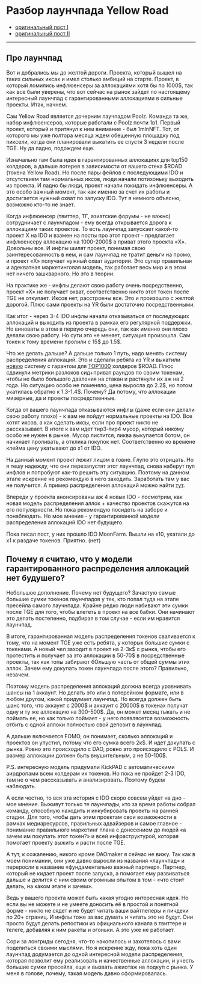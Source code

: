 # Разбор лаунчпада Yellow Road
- [оригинальный пост I](https://t.me/idoresearch/192)
- [оригинальный пост II](https://t.me/idoresearch/193)
---

## Про лаунчпад
Вот и добрались мы до желтой дороги. Проекта, который вышел на таких сильных иксах и имел столько амбиций на старте. Проект, в который ломились инфлюенсеры за аллокациями хотя бы по 1000$, так как все были уверены, что вот сейчас на рынок зайдет по настоящему интересный лаунчпад с гарантированными аллокациями в сильные проекты. Итак, начнем.

Сам Yellow Road является дочерним лаучпадом Poolz. Команда та же, набор инфлюенсеров, которые работали с Poolz почти 1в1. Первый проект, который и притянул к ним внимание - был 1mlnNFT. Тот, от которого мы уже полтора месяца ждем обещенную площадку под пиксели, когда они планировали выкатить ее спустя 3 недели после TGE. Ну да ладно, подождем еще. 

Изначально там была идея в гарантированных аллокациях для top150 холдеров, а дальше лотерея в зависимости от вашего стека $ROAD (токена Yellow Road). Но после пары фейлов с последующими IDO и отсутствием там нормальных иксов, люди начали потихоньку выходить из проекта. И ладно бы люди, проект начали покидать инфлюенсеры. А это особо важный момент, так как именно за счет их работы и достигается нужный охват по запуску IDO. Тут я немного объясню, возможно кто-то не знает.

Когда инфлюенсер (твиттер, ТГ, азиатские форумы - не важно) сотрудничает с лаунчпадом - ему всегда открывается дорога к аллокациям таких проектов. То есть лаунчпад запускает какой-то проект X на IDO и взамен на посты про этот проект - предлагает инфлюенсеру аллокацию на 1000-2000$ в приват этого проекта «X». Довольны все. И инфлы шилят проект, понимая свою заинтересованность в нем, и сам лаунчпад не тратит деньги на промо, и проект «X» получает нужный охват аудитории. Это супер правильная и адекватная маркетинговая модель, так работает весь мир и в этом нет ничего зашкварного. Но это в теории.

На практике же - инфлы делают свою работу очень посредственно, проект «X» не получает охват, соответственно никто этот токен после TGE не откупает. Иксов нет, расстроены все. Это и произошло с желтой дорогой. Плюс сами проекты на YR были достаточно посредственными. 

Как итог - через 3-4 IDO инфлы начали отказываться от последующих аллокаций и выходить из проекта в рамках его регулярной поддержки. Но виноваты в этом в первую очередь они, так как именно они плохо делали свою работу. Но сути это не меняет, ситуация произошла. Сам токен к тому времени пролили с 15$ до 1.5$.

Что же делать дальше? А дальше только 1 путь, надо менять систему распределения аллокаций. Это и сделали ребята из YR и выкатили [новую](https://yellowroadapp.medium.com/improvements-we-seek-to-make-to-yellow-road-after-notes-on-first-ido-20407a89e8ed) систему с гарантом для [TOP1000](https://yellowroadapp.medium.com/improvements-we-seek-to-make-to-yellow-road-after-notes-on-first-ido-20407a89e8ed) холдеров \$ROAD. Плюс сдвинули метрики разлоков сид+приват раундов по своим токенам, чтобы не было большого давления на стакан и растянули их аж на 2 года. Но ситуацию особо не поменяло, цена выросла до 2.2\$, но потом укатилась обратно к 1.3-1.4\$. Почему? Да потому, что аллокации мизерные, да и проекты посредственные. 

Когда от вашего лаунчпада отказываются инфлы (даже если они делали свою работу плохо) - к вам не пойдут нормальные проекты на IDO. Все хотят иксов, а как сделать иксы, если про проект никто не рассказывает. В итоге к вам идет тир3-тир4 мусор, который никому особо не нужен в рынке. Мусор листится, ликва выкупается ботом, он начинает проливать, а отклика покупок нет. Соответственно ко времене клейма цену укатывают до x1 от IDO.

На данный момент проект лежит лицом в говне. Глупо это отрицать. Но я тешу надежду, что они перезапустят этот лаунчпад, снова наберут пул инфлов и попробуют как-то решить эту ситуацию. Поэтому на данном этапе искренне не рекомендую в него заходить. Заработать там у вас не получится. А пример распределения аллокаций можно найти [тут](https://docs.google.com/spreadsheets/d/1ANuvT8DemJ17PQY42ehNsOrQf1KxC1EZclE0vOqLF0s/edit#gid=0). 

Впереди у проекта анонсированы аж 4 новых IDO - посмотрим, как новая модель распределения аллок + качество проектов скажутся на его популярности. Но пока рекомендую посидеть на заборе и понаблюдать. Но мое мнение - у гарантированной модели распределения аллокаций IDO нет будущего.

Пока писал пост, у них прошло IDO MoonFarm. Вышли на х10, укатали до х1 к раздаче токенов. Приятно. (нет)

## Почему я считаю, что у модели гарантированного распределения аллокаций нет будушего?

Небольшое дополнение. Почему нет будущего? Зачастую самые большие сумки токенов лаунчпадов у тех, кто попал туда на этапе пресейла самого лаучнпада. Крайне редко люди набивают эти сумки после TGE для того, чтобы влететь в проект на все бабки. Они начинают это делать постепенно, подбирая в том случае - если им нравится лаунчпад.

В итоге, гарантированная модель распределения токенов сваливается к тому, что на момент TGE уже есть ребята, у которых большие сумки с токенами. А новый чел заходит в проект на 2-3к$ с рынка, чтобы его протестить и получает за это аллокации в 50-70$ в посредственные проекты, так как топы забирают бОльшую часть от общей суммы этих аллок. Зачем ему докупать токен лаунчпада после этого? Правильно, незачем.

Поэтому модель распределения аллокаций должна всегда уравнивать шансы на 1 аккаунт. Но делать это или в лотерейном формате, или в любом другом, какой придумает лаунчпад. Но всегда должен быть шанс того, что аккаунт с 2000$ и аккаунт с 20000$ в токенах получат одну и ту же аллокацию на 300-500$. Да, он может месяц тыкать и не поймать ее, но как только поймает - у него появлясется возможность отбить с одной аллоки полностью свой депозит в лаунчпад. 

А дальше включается FOMO, он понимает, сколько аллокаций и проектов он упустил, потому что его сумка всего 2к\$. И идет докупать с рынка. Ровно это происходило с DAO, ровно это происходило с POLS. И размер аллокации должен быть внушительным, а не 50-100$.

P.S. интересную модель придумали KickPAD с автоматическими аирдропами всем холдерам их токенов. Но пока не пройдет 2-3 IDO, там не о чем рассказывать и анализировать. Поэтому будем наблюдать.

А если честно, то вся эта история с IDO скоро совсем уйдет на дно - мое мнение. Выживут только те лаунчпады, кто за время работы собрал команду, способную находить и инкубировать проекты на ранней стадии. Для того, чтобы дать этим проектам свои возможности в рамках медиаресурсов, правильных адвайзеров и самое главное - понимание правильного маркетинг плана с донесением до людей «а зачем им покупать этот токен?» и всей инфраструктурой, которая помогает проекту выжить и расти после TGE. 

А тут, к сожалению, никого кроме DAOmaker я сейчас не вижу. Так как в моем понимании, они уже давно выросли из названия «лаунчпад» и переросли в название «фундаментально важный партнер». Партнер, который не кидает проект после запуска, а помогает ему развиваться дальше и делится с ним своим огромным опытом в том - «что стоит делать, на каком этапе и зачем».

Ведь у вашего проекта может быть какая угодно интересная идея. Но если вы не можете и не умеете доносить её в простой и понятной форме - никто не сядет и не будет читать ваши вайтпеперы и пичдеки по 20+ страниц. И инфлы тоже за вас думать и читать это не будут. Они просто будут делать репостики из официального канала в твиттере и телеге, добавляя к ним ракеты и огоньки. А это уже не работает.

Сори за лонгриды сегодня, что-то накопилось и захотелось с вами поделиться своими мыслями. Но я искренне жду, пока хоть один лаунчпад додумается до одной интересной модели распределения, которая позволит ему реализовать и качественные аллокации, и учесть большие сумки пресейла, еще и вызвать ажиотаж на подкуп с рынка. У меня в голове, почему, такая модель давно сформировалась.